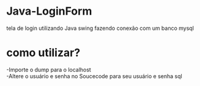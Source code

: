 # Java-LoginForm
tela de login utilizando Java swing fazendo conexão com um banco mysql 
# como utilizar?
-Importe o dump para o localhost<br>
-Altere o usuário e senha no Soucecode para seu usuário e senha sql
